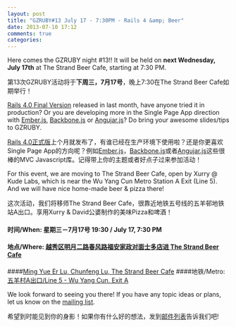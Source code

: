 ```yaml
---
layout: post
title: "GZRUBY#13 July 17 - 7:30PM - Rails 4 &amp; Beer"
date: 2013-07-10 17:12
comments: true
categories: 
---
```


Here comes the GZRUBY night #13!! It will be held on **next Wednesday, July 17th** at The Strand Beer Cafe, starting at 7:30 PM.

第13次GZRUBY活动将于**下周三，7月17号**，晚上7:30在The Strand Beer Cafe如期举行！

[Rails 4.0 Final Version](http://weblog.rubyonrails.org/2013/6/25/Rails-4-0-final/) released in last month, have anyone tried it in production? Or you are developing more in the Single Page App direction with [Ember.js](http://emberjs.com/), [Backbone.js](http://backbonejs.org/) or [Angujar.js](http://angularjs.org/)? Do bring your awesome slides/tips to GZRUBY.

[Rails 4.0正式版](http://weblog.rubyonrails.org/2013/6/25/Rails-4-0-final/)上个月就发布了，有谁已经在生产环境下使用啦？还是你更喜欢Single Page App的方向呢？例如[Ember.js](http://emberjs.com/)，[Backbone.js](http://backbonejs.org/)或者[Angujar.js](http://angularjs.org/)这些很棒的MVC Javascript库。记得带上你的主题或者好点子过来参加活动！

For this event, we are moving to The Strand Beer Cafe, open by Xurry @ Kude Labs, which is near the Wu Yang Cun Metro Station A Exit (Line 5). And we will have nice home-made beer & pizza there!

这次活动，我们将移师The Strand Beer Cafe，很靠近地铁五号线的五羊邨地铁站A出口。享用Xurry & David公婆制作的美味Pizza和啤酒！

#### 时间/When: 星期三－7月17号 19:30 / July 17, 7:30 PM
#### 地点/Where: [越秀区明月二路春风路福安家政对面士多店进 The Strand Beer Cafe](http://goo.gl/maps/zrsSK)
####[Ming Yue Er Lu, Chunfeng Lu, The Strand Beer Cafe](http://goo.gl/maps/zrsSK)
####地铁/Metro: [五羊村A出口/Line 5 - Wu Yang Cun, Exit A](http://www.exploregz.com/metro/pedia/station/wuyangcun/)


We look forward to seeing you there! If you have any topic ideas or plans, let us know on the [mailing list](https://groups.google.com/forum/?fromgroups#!forum/gzruby).

希望到时能见到你的身影！如果你有什么好的想法，发到[邮件列表](https://groups.google.com/forum/?fromgroups#!forum/gzruby)告诉我们吧!